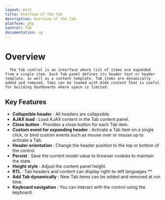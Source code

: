 ```yaml
---
layout: post
title: OverView of the Tab 
description: OverView of the Tab 
platform: php
control: Tab
documentation: ug
---
```


# Overview
      The Tab control is an interface where list of items are expanded from a single item. Each Tab panel defines its header text or header template, as well as a content template. Tab items are dynamically added and removed. Tabs can be loaded with AJAX content that is useful for building dashboards where space is limited.

## Key Features
*	**Collapsible header** : All headers are collapsible.
*	**AJAX load** : Load AJAX content in the Tab content panel.
*	**Close button** : Provides a close button for each Tab item.
*	**Custom event for expanding header** : Activate a Tab item on a single click, or bind custom events such as mouse over or mouse up to activate a Tab.
*	**Header orientation** : Change the header position to the top or bottom of the control.
*	**Persist** : Save the current model value to browser cookies to maintain the state.
*	**Height style** : Adjust the content panel height.
*	**RTL** : Tab headers and content can display right-to-left languages.**
*	**Add Tab dynamically** : New Tab items can be added and removed at run time.
*	**Keyboard navigation** : You can interact with the control using the keyboard.